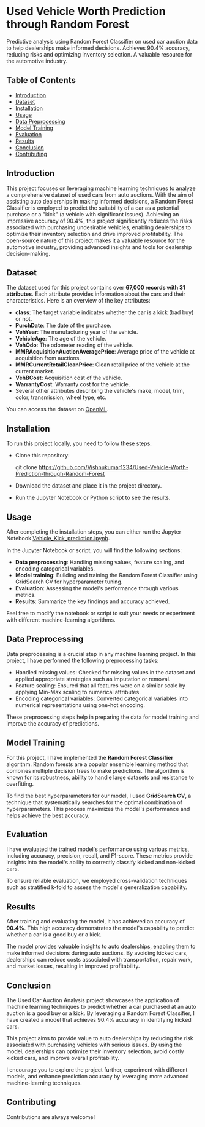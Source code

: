 
# Used Vehicle Worth Prediction through Random Forest

Predictive analysis using Random Forest Classifier on used car auction data to help dealerships make informed decisions. Achieves 90.4% accuracy, reducing risks and optimizing inventory selection. A valuable resource for the automotive industry.

## Table of Contents

* [Introduction](https://github.com/Vishnukumar1234/Used-Vehicle-Worth-Prediction-through-Random-Forest#Introduction)
* [Dataset](https://github.com/Vishnukumar1234/Used-Vehicle-Worth-Prediction-through-Random-Forest#Dataset)
* [Installation](https://github.com/Vishnukumar1234/Used-Vehicle-Worth-Prediction-through-Random-Forest#Installation)
* [Usage](https://github.com/Vishnukumar1234/Used-Vehicle-Worth-Prediction-through-Random-Forest#Usage)
* [Data Preprocessing](https://github.com/Vishnukumar1234/Used-Vehicle-Worth-Prediction-through-Random-Forest#Data-Preprocessing)
* [Model Training](https://github.com/Vishnukumar1234/Used-Vehicle-Worth-Prediction-through-Random-Forest#Model-Training)
* [Evaluation](https://github.com/Vishnukumar1234/Used-Vehicle-Worth-Prediction-through-Random-Forest#Evaluation)
* [Results](https://github.com/Vishnukumar1234/Used-Vehicle-Worth-Prediction-through-Random-Forest#Results)
* [Conclusion](https://github.com/Vishnukumar1234/Used-Vehicle-Worth-Prediction-through-Random-Forest#Conclusion)
* [Contributing](https://github.com/Vishnukumar1234/Used-Vehicle-Worth-Prediction-through-Random-Forest#Contributing)

## Introduction

This project focuses on leveraging machine learning techniques to analyze a comprehensive dataset of used cars from auto auctions. With the aim of assisting auto dealerships in making informed decisions, a Random Forest Classifier is employed to predict the suitability of a car as a potential purchase or a "kick" (a vehicle with significant issues). Achieving an impressive accuracy of 90.4%, this project significantly reduces the risks associated with purchasing undesirable vehicles, enabling dealerships to optimize their inventory selection and drive improved profitability. The open-source nature of this project makes it a valuable resource for the automotive industry, providing advanced insights and tools for dealership decision-making.
## Dataset
The dataset used for this project contains over **67,000 records with 31 attributes**. Each attribute provides information about the cars and their characteristics. Here is an overview of the key attributes:

* **class**: The target variable indicates whether the car is a kick (bad buy) or not.
* **PurchDate**: The date of the purchase.
* **VehYear**: The manufacturing year of the vehicle.
* **VehicleAge**: The age of the vehicle.
* **VehOdo**: The odometer reading of the vehicle.
* **MMRAcquisitionAuctionAveragePrice**: Average price of the vehicle at acquisition from auctions.
* **MMRCurrentRetailCleanPrice**: Clean retail price of the vehicle at the current market.
* **VehBCost**: Acquisition cost of the vehicle.
* **WarrantyCost**: Warranty cost for the vehicle.
* Several other attributes describing the vehicle's make, model, trim, color, transmission, wheel type, etc.

You can access the dataset on [OpenML](https://openml.org/search?type=data&sort=runs&status=active&order=desc&id=45070).

## Installation

To run this project locally, you need to follow these steps:

* Clone this repository:
    
    git clone https://github.com/Vishnukumar1234/Used-Vehicle-Worth-Prediction-through-Random-Forest

* Download the dataset and place it in the project directory.

* Run the Jupyter Notebook or Python script to see the results.

## Usage

After completing the installation steps, you can either run the Jupyter Notebook [Vehicle_Kick_prediction.ipynb](https://github.com/Vishnukumar1234/Used-Vehicle-Worth-Prediction-through-Random-Forest/blob/main/Vehicle_Kick_prediction.ipynb).

In the Jupyter Notebook or script, you will find the following sections:

* **Data preprocessing**: Handling missing values, feature scaling, and encoding categorical variables.
* **Model training**: Building and training the Random Forest Classifier using GridSearch CV for hyperparameter tuning.
* **Evaluation**: Assessing the model's performance through various metrics.
* **Results**: Summarize the key findings and accuracy achieved.

Feel free to modify the notebook or script to suit your needs or experiment with different machine-learning algorithms.

## Data Preprocessing

Data preprocessing is a crucial step in any machine learning project. In this project, I have performed the following preprocessing tasks:

* Handled missing values: Checked for missing values in the dataset and applied appropriate strategies such as imputation or removal.
* Feature scaling: Ensured that all features were on a similar scale by applying Min-Max scaling to numerical attributes.
* Encoding categorical variables: Converted categorical variables into numerical representations using one-hot encoding.

These preprocessing steps help in preparing the data for model training and improve the accuracy of predictions.

## Model Training

For this project, I have implemented the **Random Forest Classifier** algorithm. Random forests are a popular ensemble learning method that combines multiple decision trees to make predictions. The algorithm is known for its robustness, ability to handle large datasets and resistance to overfitting.

To find the best hyperparameters for our model, I used **GridSearch CV**, a technique that systematically searches for the optimal combination of hyperparameters. This process maximizes the model's performance and helps achieve the best accuracy.

## Evaluation

I have evaluated the trained model's performance using various metrics, including accuracy, precision, recall, and F1-score. These metrics provide insights into the model's ability to correctly classify kicked and non-kicked cars.

To ensure reliable evaluation, we employed cross-validation techniques such as stratified k-fold to assess the model's generalization capability.

## Results

After training and evaluating the model, It has achieved an accuracy of **90.4%**. This high accuracy demonstrates the model's capability to predict whether a car is a good buy or a kick.

The model provides valuable insights to auto dealerships, enabling them to make informed decisions during auto auctions. By avoiding kicked cars, dealerships can reduce costs associated with transportation, repair work, and market losses, resulting in improved profitability.


## Conclusion

The Used Car Auction Analysis project showcases the application of machine learning techniques to predict whether a car purchased at an auto auction is a good buy or a kick. By leveraging a Random Forest Classifier, I have created a model that achieves 90.4% accuracy in identifying kicked cars.

This project aims to provide value to auto dealerships by reducing the risk associated with purchasing vehicles with serious issues. By using the model, dealerships can optimize their inventory selection, avoid costly kicked cars, and improve overall profitability.

I encourage you to explore the project further, experiment with different models, and enhance prediction accuracy by leveraging more advanced machine-learning techniques.

## Contributing

Contributions are always welcome!

